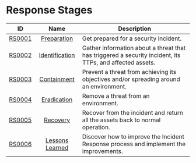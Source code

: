 # Response Stages

| ID    | Name     | Description |
|:-----:|:--------:|-------------|
| [RS0001](Response_Stages/RS0001.md) | [Preparation](Response_Stages/RS0001.md) | Get prepared for a security incident. |
| [RS0002](Response_Stages/RS0002.md) | [Identification](Response_Stages/RS0002.md) | Gather information about a threat that has triggered a security incident, its TTPs, and affected assets. |
| [RS0003](Response_Stages/RS0003.md) | [Containment](Response_Stages/RS0003.md) | Prevent a threat from achieving its objectives and/or spreading around an environment. |
| [RS0004](Response_Stages/RS0004.md) | [Eradication](Response_Stages/RS0004.md) | Remove a threat from an environment. |
| [RS0005](Response_Stages/RS0005.md) | [Recovery](Response_Stages/RS0005.md) | Recover from the incident and return all the assets back to normal operation. |
| [RS0006](Response_Stages/RS0006.md) | [Lessons Learned](Response_Stages/RS0006.md) | Discover how to improve the Incident Response process and implement the improvements. |